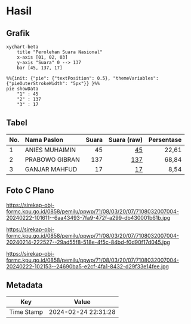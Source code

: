 # Hasil

## Grafik

```mermaid
xychart-beta
    title "Perolehan Suara Nasional"
    x-axis [01, 02, 03]
    y-axis "Suara" 0 --> 137
    bar [45, 137, 17]
```

```mermaid
%%{init: {"pie": {"textPosition": 0.5}, "themeVariables": {"pieOuterStrokeWidth": "5px"}} }%%
pie showData
    "1" : 45
    "2" : 137
    "3" : 17
```

## Tabel

| No. | Nama Paslon    | Suara | Suara (raw) | Persentase |
|:--- |:-------------- | -----:| -----------:| ----------:|
| 1   | ANIES MUHAIMIN | 45    | [45][p-1]   | 22,61      |
| 2   | PRABOWO GIBRAN | 137   | [137][p-2]  | 68,84      |
| 3   | GANJAR MAHFUD  | 17    | [17][p-3]   | 8,54       |


[p-1]: https://github.com/gigit-pemilu/pemilu-2024/blob/main/pilpres/hitung-suara/sub/71-sulawesi-utara/sub/08-bolaang-mongondow-utara/sub/03-bolangitang-timur/sub/2007-biontong/sub/004-tps/sub/paslon-1.txt
[p-2]: https://github.com/gigit-pemilu/pemilu-2024/blob/main/pilpres/hitung-suara/sub/71-sulawesi-utara/sub/08-bolaang-mongondow-utara/sub/03-bolangitang-timur/sub/2007-biontong/sub/004-tps/sub/paslon-2.txt
[p-3]: https://github.com/gigit-pemilu/pemilu-2024/blob/main/pilpres/hitung-suara/sub/71-sulawesi-utara/sub/08-bolaang-mongondow-utara/sub/03-bolangitang-timur/sub/2007-biontong/sub/004-tps/sub/paslon-3.txt

## Foto C Plano

https://sirekap-obj-formc.kpu.go.id/0858/pemilu/ppwp/71/08/03/20/07/7108032007004-20240222-101611--6aa43493-7fa9-472f-a299-db430001b61b.jpg

https://sirekap-obj-formc.kpu.go.id/0858/pemilu/ppwp/71/08/03/20/07/7108032007004-20240214-222527--29ad55f8-518e-4f5c-84bd-f0d90f17d045.jpg

https://sirekap-obj-formc.kpu.go.id/0858/pemilu/ppwp/71/08/03/20/07/7108032007004-20240222-102153--24690ba5-e2cf-4fa1-8432-d29f33e14fee.jpg


## Metadata

| Key        | Value               |
| ---------- | ------------------- |
| Time Stamp | 2024-02-24 22:31:28 |



